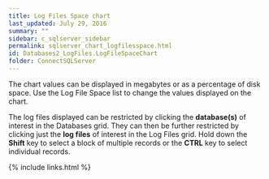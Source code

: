 ```yaml
---
title: Log Files Space chart
last_updated: July 29, 2016
summary: ""
sidebar: c_sqlserver_sidebar
permalink: sqlserver_chart_logfilesspace.html
id: Databases2_LogFiles.LogFileSpaceChart
folder: ConnectSQLServer
---
```


The chart values can be displayed in megabytes or as a percentage of disk space. Use the Log File Space list to change the values displayed on the chart.

The log files displayed can be restricted by clicking the **database(s)** of interest in the Databases grid. They can then be further restricted by clicking just the **log files** of interest in the Log Files grid. Hold down the **Shift** key to select a block of multiple records or the **CTRL** key to select individual records.


{% include links.html %}

